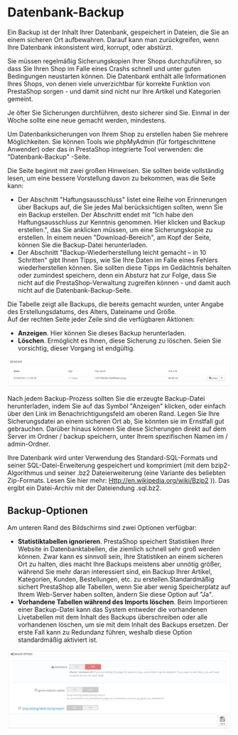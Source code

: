 # Datenbank-Backup

Ein Backup ist der Inhalt Ihrer Datenbank, gespeichert in Dateien, die Sie an einem sicheren Ort aufbewahren. Darauf kann man zurückgreifen, wenn Ihre Datenbank inkonsistent wird, korrupt, oder abstürzt.

Sie müssen regelmäßig Sicherungskopien Ihrer Shops durchzuführen, so dass Sie Ihren Shop im Falle eines Crashs schnell und unter guten Bedingungen neustarten können. Die Datenbank enthält alle Informationen Ihres Shops, von denen viele unverzichtbar für korrekte Funktion von PrestaShop sorgen - und damit sind nicht nur Ihre Artikel und Kategorien gemeint.

Je öfter Sie Sicherungen durchführen, desto sicherer sind Sie. Einmal in der Woche sollte eine neue gemacht werden, mindestens.

Um Datenbanksicherungen von Ihrem Shop zu erstellen haben Sie mehrere Möglichkeiten. Sie können Tools wie phpMyAdmin (für fortgeschrittene Anwender) oder das in PrestaShop integrierte Tool verwenden: die "Datenbank-Backup" -Seite.

Die Seite beginnt mit zwei großen Hinweisen. Sie sollten beide vollständig lesen, um eine bessere Vorstellung davon zu bekommen, was die Seite kann:

* Der Abschnitt "Haftungsausschluss" listet eine Reihe von Erinnerungen über Backups auf, die Sie jedes Mal berücksichtigen sollten, wenn Sie ein Backup erstellen. Der Abschnitt endet mit "Ich habe den Haftungsausschluss zur Kenntnis genommen. Hier klicken und Backup erstellen.", das Sie anklicken müssen, um eine Sicherungskopie zu erstellen. In einem neuen "Download-Bereich", am Kopf der Seite, können Sie die Backup-Datei herunterladen.
* Der Abschnitt "Backup-Wiederherstellung leicht gemacht – in 10 Schritten" gibt Ihnen Tipps, wie Sie Ihre Daten im Falle eines Fehlers wiederherstellen können. Sie sollten diese Tipps im Gedächtnis behalten oder zumindest speichern, denn ein Absturz hat zur Folge, dass Sie nicht auf die PrestaShop-Verwaltung zugreifen können - und damit auch nicht auf die Datenbank-Backup-Seite.

Die Tabelle zeigt alle Backups, die bereits gemacht wurden, unter Angabe des Erstellungsdatums, des Alters, Dateiname und Größe.\
Auf der rechten Seite jeder Zeile sind die verfügbaren Aktionen:

* **Anzeigen**. Hier können Sie dieses Backup herunterladen.
* **Löschen**. Ermöglicht es Ihnen, diese Sicherung zu löschen. Seien Sie vorsichtig, dieser Vorgang ist endgültig.

![](../../../.gitbook/assets/23789873.png)

Nach jedem Backup-Prozess sollten Sie die erzeugte Backup-Datei herunterladen, indem Sie auf das Symbol "Anzeigen" klicken, oder einfach über den Link im Benachrichtigungsfeld am oberen Rand. Legen Sie Ihre Sicherungsdatei an einem sicheren Ort ab, Sie könnten sie im Ernstfall gut gebrauchen. Darüber hinaus können Sie diese Sicherungen direkt auf dem Server im Ordner / backup speichern, unter Ihrem spezifischen Namen im / admin-Ordner.

Ihre Datenbank wird unter Verwendung des Standard-SQL-Formats und seiner SQL-Datei-Erweiterung gespeichert und komprimiert (mit dem bzip2-Algorithmus und seiner .bz2 Dateierweiterung (eine Variante des beliebten Zip-Formats. Lesen Sie hier mehr: [Http://en.wikipedia.org/wiki/Bzip2](http://en.wikipedia.org/wiki/Bzip2) )). Das ergibt ein Datei-Archiv mit der Dateiendung .sql.bz2.

## Backup-Optionen <a href="#datenbank-backup-backup-optionen" id="datenbank-backup-backup-optionen"></a>

Am unteren Rand des Bildschirms sind zwei Optionen verfügbar:

* **Statistiktabellen ignorieren**. PrestaShop speichert Statistiken Ihrer Website in Datenbanktabellen, die ziemlich schnell sehr groß werden können. Zwar kann es sinnvoll sein, Ihre Statistiken an einem sicheren Ort zu halten, dies macht Ihre Backups meistens aber unnötig größer, während Sie mehr daran interessiert sind, ein Backup Ihrer Artikel, Kategorien, Kunden, Bestellungen, etc. zu erstellen.Standardmäßig sichert PrestaShop alle Tabellen, wenn Sie aber wenig Speicherplatz auf Ihrem Web-Server haben sollten, ändern Sie diese Option auf "Ja".
* **Vorhandene Tabellen während des Imports löschen**. Beim Importieren einer Backup-Datei kann das System entweder die vorhandenen Livetabellen mit dem Inhalt des Backups überschreiben oder alle vorhandenen löschen, um sie mit dem Inhalt des Backups ersetzen. Der erste Fall kann zu Redundanz führen, weshalb diese Option standardmäßig aktiviert ist.

![](../../../.gitbook/assets/23789874.png)
